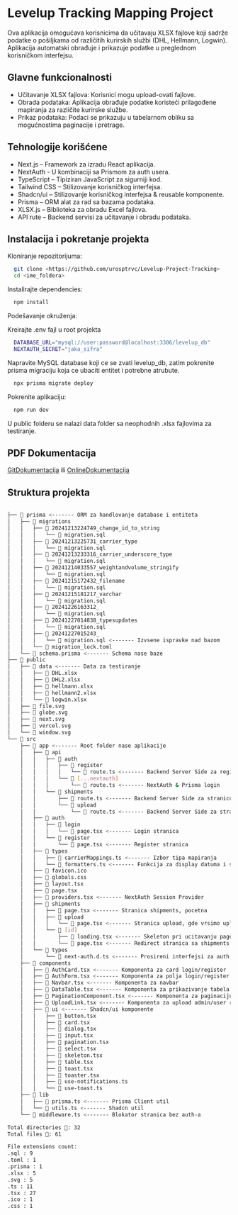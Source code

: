 
# Levelup Tracking Mapping Project

Ova aplikacija omogućava korisnicima da učitavaju XLSX fajlove koji sadrže podatke o pošiljkama od različitih kurirskih službi (DHL, Hellmann, Logwin). Aplikacija automatski obrađuje i prikazuje podatke u preglednom korisničkom interfejsu.


## Glavne funkcionalnosti

- Učitavanje XLSX fajlova: Korisnici mogu upload-ovati fajlove.
- Obrada podataka: Aplikacija obrađuje podatke koristeći prilagođene mapiranja za različite kurirske službe.
- Prikaz podataka: Podaci se prikazuju u tabelarnom obliku sa mogućnostima paginacije i pretrage.

## Tehnologije korišćene

 - Next.js – Framework za izradu React aplikacija.
 - NextAuth - U kombinaciji sa Prismom za auth usera.
 - TypeScript – Tipiziran JavaScript za sigurniji kod.
 - Tailwind CSS – Stilizovanje korisničkog interfejsa.
 - Shadcn/ui – Stilizovanje korisničkog interfejsa & reusable komponente.
 - Prisma – ORM alat za rad sa bazama podataka.
 - XLSX.js – Biblioteka za obradu Excel fajlova.
 - API rute – Backend servisi za učitavanje i obradu podataka.


## Instalacija i pokretanje projekta

Kloniranje repozitorijuma:

```bash
  git clone <https://github.com/urosptrvc/Levelup-Project-Tracking>
  cd <ime_foldera>
```

Instalirajte dependencies:

```bash
  npm install
```

Podešavanje okruženja:

Kreirajte .env fajl u root projekta

```bash
  DATABASE_URL="mysql://user:password@localhost:3306/levelup_db"
  NEXTAUTH_SECRET="jaka_sifra"
```

Napravite MySQL database koji ce se zvati levelup_db, zatim pokrenite prisma migraciju koja ce ubaciti entitet i  potrebne atrubute.

```bash
  npx prisma migrate deploy
```

Pokrenite aplikaciju:

```bash
  npm run dev
```
U public folderu se nalazi data folder sa neophodnih .xlsx fajlovima za testiranje.

## PDF Dokumentacija

[GitDokumentacija](https://github.com/urosptrvc/Levelup-Project-Tracking/blob/master/Dokumentacija.pdf) ili [OnlineDokumentacija](https://smallpdf.com/file#s=be9064b8-f96a-4fa5-a257-4f163aebe2de)

## Struktura projekta
```bash

├── 📂 prisma <------- ORM za handlovanje database i entiteta
│   ├── 📂 migrations
│   │   ├── 📂 20241213224749_change_id_to_string
│   │   │   └── 📄 migration.sql
│   │   ├── 📂 20241213225731_carrier_type
│   │   │   └── 📄 migration.sql
│   │   ├── 📂 20241213233316_carrier_underscore_type
│   │   │   └── 📄 migration.sql
│   │   ├── 📂 20241214033557_weightandvolume_stringify
│   │   │   └── 📄 migration.sql
│   │   ├── 📂 20241215172432_filename
│   │   │   └── 📄 migration.sql
│   │   ├── 📂 20241215181217_varchar
│   │   │   └── 📄 migration.sql
│   │   ├── 📂 20241226163312_
│   │   │   └── 📄 migration.sql
│   │   ├── 📂 20241227014838_typesupdates
│   │   │   └── 📄 migration.sql
│   │   ├── 📂 20241227015243_
│   │   │   └── 📄 migration.sql <------- Izvsene ispravke nad bazom
│   │   └── 📄 migration_lock.toml
│   └── 📄 schema.prisma <------- Schema nase baze
├── 📂 public
│   ├── 📂 data <------- Data za testiranje
│   │   ├── 📄 DHL.xlsx
│   │   ├── 📄 DHL2.xlsx
│   │   ├── 📄 hellmann.xlsx
│   │   ├── 📄 hellmann2.xlsx
│   │   └── 📄 logwin.xlsx
│   ├── 📄 file.svg
│   ├── 📄 globe.svg
│   ├── 📄 next.svg
│   ├── 📄 vercel.svg
│   └── 📄 window.svg
└── 📂 src
    ├── 📂 app <------- Root folder nase aplikacije
    │   ├── 📂 api
    │   │   ├── 📂 auth
    │   │   │   ├── 📂 register
    │   │   │   │   └── 📄 route.ts <------- Backend Server Side za register
    │   │   │   └── 📂 [...nextauth]
    │   │   │       └── 📄 route.ts <------- NextAuth & Prisma login
    │   │   └── 📂 shipments
    │   │       ├── 📄 route.ts <------- Backend Server Side za stranicu shipments
    │   │       └── 📂 upload
    │   │           └── 📄 route.ts <------- Backend Server Side za stranicu upload
    │   ├── 📂 auth
    │   │   ├── 📂 login
    │   │   │   └── 📄 page.tsx <------- Login stranica
    │   │   └── 📂 register
    │   │       └── 📄 page.tsx <------- Register stranica
    │   ├── 📂 types
    │   │   ├── 📄 carrierMappings.ts <------- Izbor tipa mapiranja
    │   │   └── 📄 formatters.ts <------- Funkcija za display datuma i stringovanje
    │   ├── 📄 favicon.ico
    │   ├── 📄 globals.css
    │   ├── 📄 layout.tsx
    │   ├── 📄 page.tsx
    │   ├── 📄 providers.tsx <------- NextAuth Session Provider
    │   ├── 📂 shipments
    │   │   ├── 📄 page.tsx <------- Stranica shipments, pocetna
    │   │   ├── 📂 upload
    │   │   │   └── 📄 page.tsx <------- Stranica upload, gde vrsimo upload 
    │   │   └── 📂 [id]
    │   │       ├── 📄 loading.tsx <------- Skeleton pri ucitavanju page.tsx
    │   │       └── 📄 page.tsx <------- Redirect stranica sa shipments
    │   └── 📂 types
    │       └── 📄 next-auth.d.ts <------- Prosireni interfejsi za auth zbog rola
    ├── 📂 components
    │   ├── 📄 AuthCard.tsx <------- Komponenta za card login/register
    │   ├── 📄 AuthForm.tsx <------- Komponenta za polja login/register
    │   ├── 📄 Navbar.tsx <------- Komponenta za navbar
    │   ├── 📄 DataTable.tsx <------- Komponenta za prikazivanje tabela
    │   ├── 📄 PaginationComponent.tsx <------- Komponenta za paginaciju
    │   ├── 📄 UploadLink.tsx <------- Komponenta za upload admin/user role
    │   ├── 📂 ui <------- Shadcn/ui komponente
    │   │   ├── 📄 button.tsx
    │   │   ├── 📄 card.tsx
    │   │   ├── 📄 dialog.tsx
    │   │   ├── 📄 input.tsx
    │   │   ├── 📄 pagination.tsx
    │   │   ├── 📄 select.tsx
    │   │   ├── 📄 skeleton.tsx
    │   │   ├── 📄 table.tsx
    │   │   ├── 📄 toast.tsx
    │   │   ├── 📄 toaster.tsx
    │   │   ├── 📄 use-notifications.ts
    │   │   └── 📄 use-toast.ts
    ├── 📂 lib
    │   ├── 📄 prisma.ts <------- Prisma Client util
    │   └── 📄 utils.ts <------- Shadcn util
    └── 📄 middleware.ts <------- Blokator stranica bez auth-a

Total directories 📂: 32
Total files 📄: 61

File extensions count:
.sql : 9
.toml : 1
.prisma : 1
.xlsx : 5
.svg : 5
.ts : 11
.tsx : 27
.ico : 1
.css : 1
```

